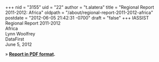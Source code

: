 +++
nid = "3155"
uid = "22"
author = "t.alatera"
title = "Regional Report 2011-2012: Africa"
oldpath = "/about/regional-report-2011-2012-africa"
postdate = "2012-06-05 21:42:31 -0700"
draft = "false"
+++
IASSIST Regional Report 2011-2012\
Africa\
Lynn Woolfrey\
DataFirst\
June 5, 2012

» **[Report in PDF
format](http://iassistdata.org/file/about/africa_regional_report_2012-2012.pdf).**
